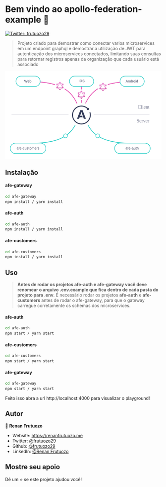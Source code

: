 # Bem vindo ao apollo-federation-example 👋
[![Twitter: frutuozo29](https://img.shields.io/twitter/follow/frutuozo29.svg?style=social)](https://twitter.com/frutuozo29)

> Projeto criado para demostrar como conectar varios microservices em um endpoint graphql e demostrar a utilização de JWT para autenticação dos microservices conectados, limitando suas consultas para retornar registros apenas da organização que cada usuário está associado

![](/afe.png)

## Instalação

#### afe-gateway
```sh
cd afe-gateway
npm install / yarn install
```

#### afe-auth
```sh
cd afe-auth
npm install / yarn install
```

#### afe-customers
```sh
cd afe-customers
npm install / yarn install
```


## Uso
> **Antes de rodar os projetos afe-auth e afe-gateway você deve renomear o arquivo .env.example que fica dentro de cada pasta do projeto para .env**. É necessário rodar os projetos **afe-auth** e **afe-customers** antes de rodar o afe-gateway, para que o gateway carregue corretamente os schemas dos microservices.

#### afe-auth
```sh
cd afe-auth
npm start / yarn start
```

#### afe-customers
```sh
cd afe-customers
npm start / yarn start
```

#### afe-gateway
```sh
cd afe-gateway
npm start / yarn start
```

Feito isso abra a url http://localhost:4000 para visualizar o playground!

## Autor

👤 **Renan Frutuozo**

* Website: https://renanfrutuozo.me
* Twitter: [@frutuozo29](https://twitter.com/frutuozo29)
* Github: [@frutuozo29](https://github.com/frutuozo29)
* LinkedIn: [@Renan Frutuozo](https://linkedin.com/in/renan-frutuozo-125a899b/)

## Mostre seu apoio

Dê um ⭐️ se este projeto ajudou você!
